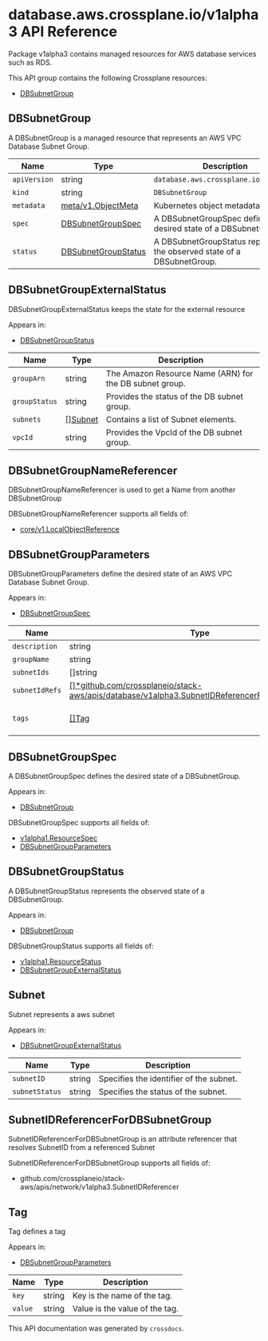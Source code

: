 # database.aws.crossplane.io/v1alpha3 API Reference

Package v1alpha3 contains managed resources for AWS database services such as RDS.

This API group contains the following Crossplane resources:

* [DBSubnetGroup](#DBSubnetGroup)

## DBSubnetGroup

A DBSubnetGroup is a managed resource that represents an AWS VPC Database Subnet Group.


Name | Type | Description
-----|------|------------
`apiVersion` | string | `database.aws.crossplane.io/v1alpha3`
`kind` | string | `DBSubnetGroup`
`metadata` | [meta/v1.ObjectMeta](https://kubernetes.io/docs/reference/generated/kubernetes-api/v1.15/#objectmeta-v1-meta) | Kubernetes object metadata.
`spec` | [DBSubnetGroupSpec](#DBSubnetGroupSpec) | A DBSubnetGroupSpec defines the desired state of a DBSubnetGroup.
`status` | [DBSubnetGroupStatus](#DBSubnetGroupStatus) | A DBSubnetGroupStatus represents the observed state of a DBSubnetGroup.



## DBSubnetGroupExternalStatus

DBSubnetGroupExternalStatus keeps the state for the external resource

Appears in:

* [DBSubnetGroupStatus](#DBSubnetGroupStatus)


Name | Type | Description
-----|------|------------
`groupArn` | string | The Amazon Resource Name (ARN) for the DB subnet group.
`groupStatus` | string | Provides the status of the DB subnet group.
`subnets` | [[]Subnet](#Subnet) | Contains a list of Subnet elements.
`vpcId` | string | Provides the VpcId of the DB subnet group.



## DBSubnetGroupNameReferencer

DBSubnetGroupNameReferencer is used to get a Name from another DBSubnetGroup




DBSubnetGroupNameReferencer supports all fields of:

* [core/v1.LocalObjectReference](https://kubernetes.io/docs/reference/generated/kubernetes-api/v1.15/#localobjectreference-v1-core)


## DBSubnetGroupParameters

DBSubnetGroupParameters define the desired state of an AWS VPC Database Subnet Group.

Appears in:

* [DBSubnetGroupSpec](#DBSubnetGroupSpec)


Name | Type | Description
-----|------|------------
`description` | string | The description for the DB subnet group.
`groupName` | string | The name for the DB subnet group. This value is stored as a lowercase string.
`subnetIds` | []string | The EC2 Subnet IDs for the DB subnet group.
`subnetIdRefs` | [[]*github.com/crossplaneio/stack-aws/apis/database/v1alpha3.SubnetIDReferencerForDBSubnetGroup](#*github.com/crossplaneio/stack-aws/apis/database/v1alpha3.SubnetIDReferencerForDBSubnetGroup) | SubnetIDRefs is a set of referencers that each retrieve the subnetID from the referenced Subnet
`tags` | [[]Tag](#Tag) | A list of tags. For more information, see Tagging Amazon RDS Resources (http://docs.aws.amazon.com/AmazonRDS/latest/UserGuide/USER_Tagging.html) in the Amazon RDS User Guide.



## DBSubnetGroupSpec

A DBSubnetGroupSpec defines the desired state of a DBSubnetGroup.

Appears in:

* [DBSubnetGroup](#DBSubnetGroup)




DBSubnetGroupSpec supports all fields of:

* [v1alpha1.ResourceSpec](../crossplane-runtime/core-crossplane-io-v1alpha1.md#resourcespec)
* [DBSubnetGroupParameters](#DBSubnetGroupParameters)


## DBSubnetGroupStatus

A DBSubnetGroupStatus represents the observed state of a DBSubnetGroup.

Appears in:

* [DBSubnetGroup](#DBSubnetGroup)




DBSubnetGroupStatus supports all fields of:

* [v1alpha1.ResourceStatus](../crossplane-runtime/core-crossplane-io-v1alpha1.md#resourcestatus)
* [DBSubnetGroupExternalStatus](#DBSubnetGroupExternalStatus)


## Subnet

Subnet represents a aws subnet

Appears in:

* [DBSubnetGroupExternalStatus](#DBSubnetGroupExternalStatus)


Name | Type | Description
-----|------|------------
`subnetID` | string | Specifies the identifier of the subnet.
`subnetStatus` | string | Specifies the status of the subnet.



## SubnetIDReferencerForDBSubnetGroup

SubnetIDReferencerForDBSubnetGroup is an attribute referencer that resolves SubnetID from a referenced Subnet




SubnetIDReferencerForDBSubnetGroup supports all fields of:

* github.com/crossplaneio/stack-aws/apis/network/v1alpha3.SubnetIDReferencer


## Tag

Tag defines a tag

Appears in:

* [DBSubnetGroupParameters](#DBSubnetGroupParameters)


Name | Type | Description
-----|------|------------
`key` | string | Key is the name of the tag.
`value` | string | Value is the value of the tag.



This API documentation was generated by `crossdocs`.